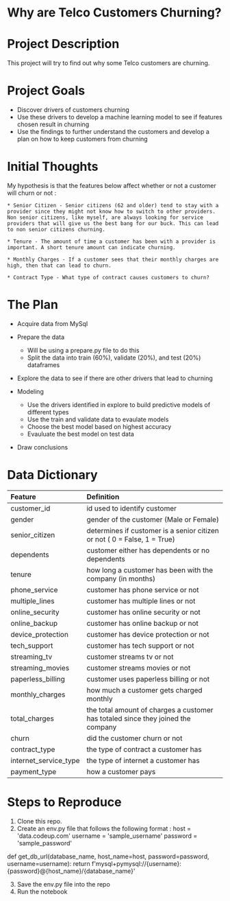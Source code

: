 # Why are Telco Customers Churning?

# Project Description

This project will try to find out why some Telco customers are churning.

# Project Goals

* Discover drivers of customers churning
* Use these drivers to develop a machine learning model to see if features chosen result in churning
* Use the findings to further understand the customers and develop a plan on how to keep customers from churning

# Initial Thoughts

My hypothesis is that the features below affect whether or not a customer will churn or not :

    * Senior Citizen - Senior citizens (62 and older) tend to stay with a provider since they might not know how to switch to other providers. Non senior citizens, like myself, are always looking for service providers that will give us the best bang for our buck. This can lead to non senior citizens churning.

    * Tenure - The amount of time a customer has been with a provider is important. A short tenure amount can indicate churning.

    * Monthly Charges - If a customer sees that their monthly charges are high, then that can lead to churn.

    * Contract Type - What type of contract causes customers to churn? 

# The Plan

* Acquire data from MySql 

* Prepare the data
    * Will be using a prepare.py file to do this
    * Split the data into train (60%), validate (20%), and test (20%) dataframes

* Explore the data to see if there are other drivers that lead to churning
    

* Modeling
    * Use the drivers identified in explore to build predictive models of different types
    * Use the train and validate data to evaulate models
    * Choose the best model based on highest accuracy 
    * Evauluate the best model on test data

* Draw conclusions

# Data Dictionary

| Feature | Definition |
|:--------|:-----------|
|customer_id| id used to identify customer|
|gender| gender of the customer (Male or Female)|
|senior_citizen| determines if customer is a senior citizen or not ( 0 = False, 1 = True)|
|dependents| customer either has dependents or no dependents|
|tenure| how long a customer has been with the company (in months)|
|phone_service| customer has phone service or not|
|multiple_lines| customer has multiple lines or not|
|online_security| customer has online security or not|
|online_backup| customer has online backup or not|
|device_protection| customer has device protection or not|
|tech_support| customer has tech support or not|
|streaming_tv|  customer streams tv or not|
|streaming_movies| customer streams movies or not|
|paperless_billing| customer uses paperless billing or not|
|monthly_charges| how much a customer gets charged monthly|
|total_charges| the total amount of charges a customer has totaled since they joined the company|
|churn| did the customer churn or not|
|contract_type| the type of contract a customer has|
|internet_service_type| the type of internet a customer has|
|payment_type| how a customer pays

# Steps to Reproduce
1) Clone this repo.
2) Create an env.py file that follows the following format : 
host = 'data.codeup.com'
username = 'sample_username'
password = 'sample_password'

def get_db_url(database_name, host_name=host, password=password, username=username):
    return f'mysql+pymysql://{username}:{password}@{host_name}/{database_name}'

3) Save the env.py file into the repo
4) Run the notebook
